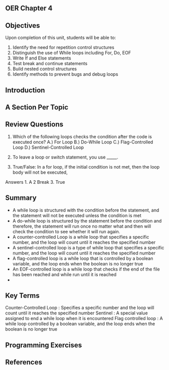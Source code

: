 ## OER Chapter 4

## Objectives
Upon completion of this unit, students will be able to:
1. Identify the need for repetition control structures
2. Distinguish the use of While loops including For, Do, EOF
3. Write If and Else statements
4. Test break and continue statements
5. Build nested control structures
6. Identify methods to prevent bugs and debug loops

## Introduction

## A Section Per Topic

## Review Questions
1. Which of the following loops checks the condition after the code is executed once?
A.) For Loop
B.) Do-While Loop
C.) Flag-Controlled Loop
D.) Sentinel-Controlled Loop

2. To leave a loop or switch statement, you use _____.

3. True/False: In a for loop, if the initial condition is not met, then the loop body will not be executed,

Answers 1. A 2 Break 3. True
## Summary
- A while loop is structured with the condition before the statement, and the statement will not be executed unless the condition is met
- A do-while loop is structured by the statement before the condition and therefore, the statement will run once no matter what and then will check the condition to see whether it will run again.
- A counter-controlled Loop is a while loop that specifies a specific number, and the loop will count until it reaches the specified number
- A sentinel-controlled loop is a type of while loop that specifies a specific number, and the loop will count until it reaches the specified number
- A flag-controlled loop is a while loop that is controlled by a boolean variable, and the loop ends when the boolean is no longer true
- An EOF-controlled loop is a while loop that checks if the end of the file has been reached and while run until it is reached
- 
## Key Terms
Counter-Controlled Loop
    : Specifies a specific number and the loop will count until it reaches the specified number
Sentinel
    : A special value assigned to end a while loop when it is encountered
Flag controlled loop
    : A while loop controlled by a boolean variable, and the loop ends when the boolean is no longer true
## Programming Exercises

## References
